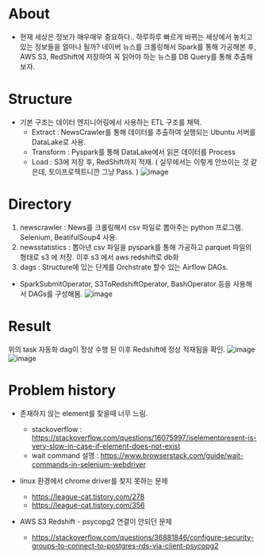 # About
- 현재 세상은 정보가 매우매우 중요하다.. 하루하루 빠르게 바뀌는 세상에서 놓치고 있는 정보들을 얼마나 될까?
  네이버 뉴스를 크롤링해서 Spark를 통해 가공해본 후, AWS S3, RedShift에 저장하여 꼭 읽어야 하는 뉴스를 DB Query를 통해 추출해보자.

# Structure
- 기본 구조는 데이터 엔지니어링에서 사용하는 ETL 구조를 채택. 
  - Extract : NewsCrawler를 통해 데이터를 추출하여 실행되는 Ubuntu 서버를 DataLake로 사용.
  - Transform : Pyspark를 통해 DataLake에서 읽은 데이터를 Process
  - Load : S3에 저장 후, RedShift까지 적재. ( 실무에서는 이렇게 안쓰이는 것 같은데, 토이프로젝트니깐 그냥 Pass. )
  ![image](https://user-images.githubusercontent.com/18378009/153808666-55eb7a7d-7962-4ff0-b57e-86a054e2dde0.png)

# Directory
1. newscrawler : News를 크롤링해서 csv 파일로 뽑아주는 python 프로그램. Selenium, BeatifulSoup4 사용.
2. newsstatistics : 뽑아낸 csv 파일을 pyspark를 통해 가공하고 parquet 파일의 형태로 s3 에 저장. 이후 s3 에서 aws redshift로 db화
3. dags : Structure에 있는 단계를 Orchstrate 할수 있는 Airflow DAGs. 
  - SparkSubmitOperator, S3ToRedshiftOperator, BashOperator 등을 사용해서 DAGs를 구성해봄.
  ![image](https://user-images.githubusercontent.com/18378009/153809799-f4452887-200e-4f45-86a8-277ac06ee8bd.png)

# Result
위의 task 자동화 dag이 정상 수행 된 이후 Redshift에 정상 적재됨을 확인.
![image](https://user-images.githubusercontent.com/18378009/153551814-e7a6a2f1-d7b3-4624-8137-add8f319c595.png)
![image](https://user-images.githubusercontent.com/18378009/153551895-364e34e2-545c-4402-8537-84250e9995e0.png)

# Problem history
- 존재하지 않는 element를 찾을때 너무 느림.
  - stackoverflow : https://stackoverflow.com/questions/16075997/iselementpresent-is-very-slow-in-case-if-element-does-not-exist
  - wait command 설명 : https://www.browserstack.com/guide/wait-commands-in-selenium-webdriver

- linux 환경에서 chrome driver를 찾지 못하는 문제
  - https://league-cat.tistory.com/278
  - https://league-cat.tistory.com/356

- AWS S3 Redshift - psycopg2 연결이 안되던 문제
  - https://stackoverflow.com/questions/36881846/configure-security-groups-to-connect-to-postgres-rds-via-client-psycopg2
